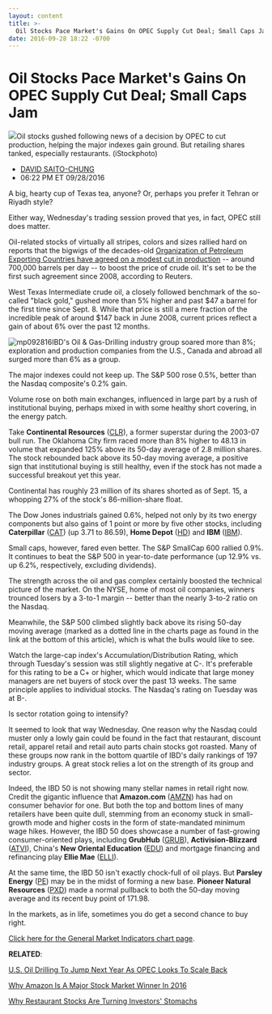 ```yaml
---
layout: content
title: >-
  Oil Stocks Pace Market's Gains On OPEC Supply Cut Deal; Small Caps Jam
date: 2016-09-28 18:22 -0700
---
```



Oil Stocks Pace Market's Gains On OPEC Supply Cut Deal; Small Caps Jam
=======================================================================


![](https://www.investors.com/wp-content/uploads/2016/09/BIGPIC-092816-iStock.jpg)Oil stocks gushed following news of a decision by OPEC to cut production, helping the major indexes gain ground. But retailing shares tanked, especially restaurants. (iStockphoto)




* [DAVID SAITO-CHUNG](https://www.investors.com/author/chungd/ "Posts by DAVID SAITO-CHUNG")
* 06:22 PM ET 09/28/2016




A big, hearty cup of Texas tea, anyone? Or, perhaps you prefer it Tehran or Riyadh style?


Either way, Wednesday's trading session proved that yes, in fact, OPEC still does matter.


Oil-related stocks of virtually all stripes, colors and sizes rallied hard on reports that the bigwigs of the decades-old [Organization of Petroleum Exporting Countries have agreed on a modest cut in production](https://www.investors.com/news/no-cut-seen-in-algiers-but-saudi-arabia-ok-with-conditions-for-iran/) -- around 700,000 barrels per day -- to boost the price of crude oil. It's set to be the first such agreement since 2008, according to Reuters.


West Texas Intermediate crude oil, a closely followed benchmark of the so-called "black gold," gushed more than 5% higher and past $47 a barrel for the first time since Sept. 8. While that price is still a mere fraction of the incredible peak of around $147 back in June 2008, current prices reflect a gain of about 6% over the past 12 months.


![mp092816](https://www.investors.com/wp-content/uploads/2016/09/MP092816-185x300.jpg)IBD's Oil & Gas-Drilling industry group soared more than 8%; exploration and production companies from the U.S., Canada and abroad all surged more than 6% as a group.


The major indexes could not keep up. The S&P 500 rose 0.5%, better than the Nasdaq composite's 0.2% gain.


Volume rose on both main exchanges, influenced in large part by a rush of institutional buying, perhaps mixed in with some healthy short covering, in the energy patch.


Take **Continental Resources** ([CLR](https://research.investors.com/quote.aspx?symbol=CLR)), a former superstar during the 2003-07 bull run. The Oklahoma City firm raced more than 8% higher to 48.13 in volume that expanded 125% above its 50-day average of 2.8 million shares. The stock rebounded back above its 50-day moving average, a positive sign that institutional buying is still healthy, even if the stock has not made a successful breakout yet this year.


Continental has roughly 23 million of its shares shorted as of Sept. 15, a whopping 27% of the stock's 86-million-share float.


The Dow Jones industrials gained 0.6%, helped not only by its two energy components but also gains of 1 point or more by five other stocks, including **Caterpillar** ([CAT](https://research.investors.com/quote.aspx?symbol=CAT)) (up 3.71 to 86.59), **Home Depot** ([HD](https://research.investors.com/quote.aspx?symbol=HD)) and **IBM** ([IBM](https://research.investors.com/quote.aspx?symbol=IBM)).


Small caps, however, fared even better. The S&P SmallCap 600 rallied 0.9%. It continues to beat the S&P 500 in year-to-date performance (up 12.9% vs. up 6.2%, respectively, excluding dividends).


The strength across the oil and gas complex certainly boosted the technical picture of the market. On the NYSE, home of most oil companies, winners trounced losers by a 3-to-1 margin -- better than the nearly 3-to-2 ratio on the Nasdaq.


Meanwhile, the S&P 500 climbed slightly back above its rising 50-day moving average (marked as a dotted line in the charts page as found in the link at the bottom of this article), which is what the bulls would like to see.


Watch the large-cap index's Accumulation/Distribution Rating, which through Tuesday's session was still slightly negative at C-. It's preferable for this rating to be a C+ or higher, which would indicate that large money managers are net buyers of stock over the past 13 weeks. The same principle applies to individual stocks. The Nasdaq's rating on Tuesday was at B-.


Is sector rotation going to intensify?


It seemed to look that way Wednesday. One reason why the Nasdaq could muster only a lowly gain could be found in the fact that restaurant, discount retail, apparel retail and retail auto parts chain stocks got roasted. Many of these groups now rank in the bottom quartile of IBD's daily rankings of 197 industry groups. A great stock relies a lot on the strength of its group and sector.


Indeed, the IBD 50 is not showing many stellar names in retail right now. Credit the gigantic influence that **Amazon.com** ([AMZN](https://research.investors.com/quote.aspx?symbol=AMZN)) has had on consumer behavior for one. But both the top and bottom lines of many retailers have been quite dull, stemming from an economy stuck in small-growth mode and higher costs in the form of state-mandated minimum wage hikes. However, the IBD 50 does showcase a number of fast-growing consumer-oriented plays, including **GrubHub** ([GRUB](https://research.investors.com/quote.aspx?symbol=GRUB)), **Activision-Blizzard** ([ATVI](https://research.investors.com/quote.aspx?symbol=ATVI)), China's **New Oriental Education** ([EDU](https://research.investors.com/quote.aspx?symbol=EDU)) and mortgage financing and refinancing play **Ellie Mae** ([ELLI](https://research.investors.com/quote.aspx?symbol=ELLI)).


At the same time, the IBD 50 isn't exactly chock-full of oil plays. But **Parsley Energy** ([PE](https://research.investors.com/quote.aspx?symbol=PE)) may be in the midst of forming a new base. **Pioneer Natural Resources** ([PXD](https://research.investors.com/quote.aspx?symbol=PXD)) made a normal pullback to both the 50-day moving average and its recent buy point of 171.98.


In the markets, as in life, sometimes you do get a second chance to buy right.


[Click here for the General Market Indicators chart page](https://www.investors.com/wp-content/uploads/2016/09/IBD2809152722GMI.pdf).


**RELATED**:


[U.S. Oil Drilling To Jump Next Year As OPEC Looks To Scale Back](https://www.investors.com/news/u-s-rig-counts-to-rise-in-2017-while-opec-scales-back-output/)


[Why Amazon Is A Major Stock Market Winner In 2016](https://www.investors.com/market-trend/stock-market-today/stocks-up-alibaba-rallies-again-why-amazon-com-continues-to-lead/)


[Why Restaurant Stocks Are Turning Investors' Stomachs](https://www.investors.com/research/ibd-industry-themes/upcoming-fast-food-same-store-sales-seen-flat-to-slightly-negative/)




